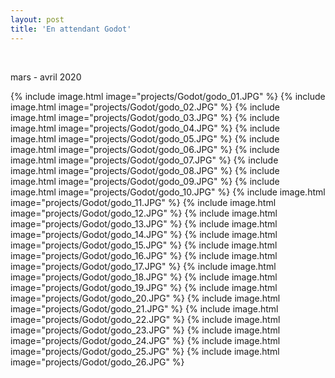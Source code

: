 ```yaml
---
layout: post
title: 'En attendant Godot'
---
```


 <br>

 mars - avril 2020
 <br>


{% include image.html image="projects/Godot/godo_01.JPG" %}
{% include image.html image="projects/Godot/godo_02.JPG" %}
{% include image.html image="projects/Godot/godo_03.JPG" %}
{% include image.html image="projects/Godot/godo_04.JPG" %}
{% include image.html image="projects/Godot/godo_05.JPG" %}
{% include image.html image="projects/Godot/godo_06.JPG" %}
{% include image.html image="projects/Godot/godo_07.JPG" %}
{% include image.html image="projects/Godot/godo_08.JPG" %}
{% include image.html image="projects/Godot/godo_09.JPG" %}
{% include image.html image="projects/Godot/godo_10.JPG" %}
{% include image.html image="projects/Godot/godo_11.JPG" %}
{% include image.html image="projects/Godot/godo_12.JPG" %}
{% include image.html image="projects/Godot/godo_13.JPG" %}
{% include image.html image="projects/Godot/godo_14.JPG" %}
{% include image.html image="projects/Godot/godo_15.JPG" %}
{% include image.html image="projects/Godot/godo_16.JPG" %}
{% include image.html image="projects/Godot/godo_17.JPG" %}
{% include image.html image="projects/Godot/godo_18.JPG" %}
{% include image.html image="projects/Godot/godo_19.JPG" %}
{% include image.html image="projects/Godot/godo_20.JPG" %}
{% include image.html image="projects/Godot/godo_21.JPG" %}
{% include image.html image="projects/Godot/godo_22.JPG" %}
{% include image.html image="projects/Godot/godo_23.JPG" %}
{% include image.html image="projects/Godot/godo_24.JPG" %}
{% include image.html image="projects/Godot/godo_25.JPG" %}
{% include image.html image="projects/Godot/godo_26.JPG" %}
